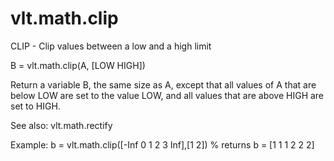 # vlt.math.clip

  CLIP - Clip values between a low and a high limit
 
  B = vlt.math.clip(A, [LOW HIGH])
 
  Return a variable B, the same size as A, except that all values of
  A that are below LOW are set to the value LOW, and all values that
  are above HIGH are set to HIGH.
 
  See also: vlt.math.rectify
 
  Example: 
      b = vlt.math.clip([-Inf 0 1 2 3 Inf],[1 2])
         % returns b = [1 1 1 2 2 2]
